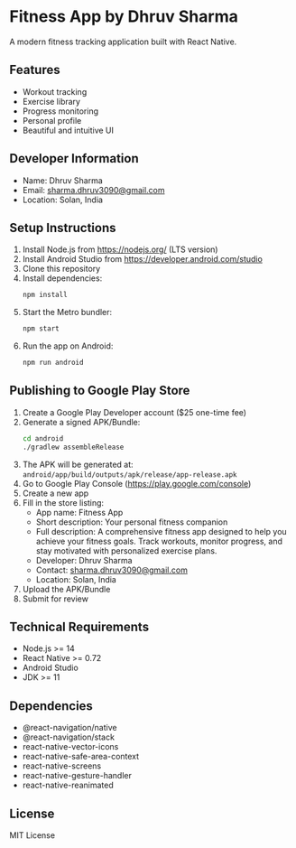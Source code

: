 # Fitness App by Dhruv Sharma

A modern fitness tracking application built with React Native.

## Features
- Workout tracking
- Exercise library
- Progress monitoring
- Personal profile
- Beautiful and intuitive UI

## Developer Information
- Name: Dhruv Sharma
- Email: sharma.dhruv3090@gmail.com
- Location: Solan, India

## Setup Instructions

1. Install Node.js from https://nodejs.org/ (LTS version)
2. Install Android Studio from https://developer.android.com/studio
3. Clone this repository
4. Install dependencies:
   ```bash
   npm install
   ```
5. Start the Metro bundler:
   ```bash
   npm start
   ```
6. Run the app on Android:
   ```bash
   npm run android
   ```

## Publishing to Google Play Store

1. Create a Google Play Developer account ($25 one-time fee)
2. Generate a signed APK/Bundle:
   ```bash
   cd android
   ./gradlew assembleRelease
   ```
3. The APK will be generated at: `android/app/build/outputs/apk/release/app-release.apk`
4. Go to Google Play Console (https://play.google.com/console)
5. Create a new app
6. Fill in the store listing:
   - App name: Fitness App
   - Short description: Your personal fitness companion
   - Full description: A comprehensive fitness app designed to help you achieve your fitness goals. Track workouts, monitor progress, and stay motivated with personalized exercise plans.
   - Developer: Dhruv Sharma
   - Contact: sharma.dhruv3090@gmail.com
   - Location: Solan, India
7. Upload the APK/Bundle
8. Submit for review

## Technical Requirements
- Node.js >= 14
- React Native >= 0.72
- Android Studio
- JDK >= 11

## Dependencies
- @react-navigation/native
- @react-navigation/stack
- react-native-vector-icons
- react-native-safe-area-context
- react-native-screens
- react-native-gesture-handler
- react-native-reanimated

## License
MIT License 